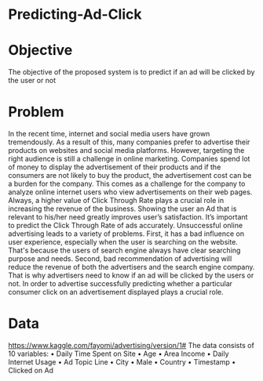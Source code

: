 # Predicting-Ad-Click

# Objective
The objective of the proposed system is to predict if an ad will be clicked by the user or not

# Problem
In the recent time, internet and social media users have grown tremendously. As a result of this, many companies prefer to advertise their products on websites and social media platforms. However, targeting the right audience is still a challenge in online marketing.
Companies spend lot of money to display the advertisement of their products and if the consumers are not likely to buy the product, the advertisement cost can be a burden for the company.
This comes as a challenge for the company to analyze online internet users who view advertisements on their web pages. Always, a higher value of Click Through Rate plays a crucial role in increasing the revenue of the business. Showing the user an Ad that is relevant to his/her need greatly improves user’s satisfaction. It’s important to predict the Click Through Rate of ads accurately.
Unsuccessful online advertising leads to a variety of problems. First, it has a bad influence on user experience, especially when the user is searching on the website. That's because the users of search engine always have clear searching purpose and needs. Second, bad recommendation of advertising will reduce the revenue of both the advertisers and the search engine company. That is why advertisers need to know if an ad will be clicked by the users or not.
In order to advertise successfully predicting whether a particular consumer click on an advertisement displayed plays a crucial role.

# Data
https://www.kaggle.com/fayomi/advertising/version/1#
The data consists of 10 variables:
• Daily Time Spent on Site
• Age
• Area Income
• Daily Internet Usage
• Ad Topic Line
• City
• Male
• Country
• Timestamp
• Clicked on Ad
